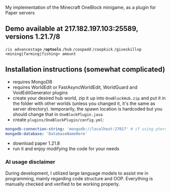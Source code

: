 My implementation of the Minecraft OneBlock minigame, as a plugin for Paper servers

## Demo available at 217.182.197.103:25589, versions 1.21.7/8
`/is advancestage` **`/optools`** `/hub` `/coopadd` `/coopkick` `/giveskillxp <mining|farming|fishing> amount`

## Installation instructions (somewhat complicated)
- requires MongoDB
- requires WorldEdit or FastAsyncWorldEdit, WorldGuard and VoidEditGenerator plugins
- create your desired hub world, zip it up into `OneBlockHub.zip` and put it in the folder with other worlds (unless you changed it, it's the same as server directory). temporarily, the spawn location is hardcoded but you should change that in `OneBlockPlugin.java`
- create `plugins/OneBlockPlugin/config.yml`:
```yml
mongodb-connection-string: 'mongodb://localhost:27017' # if using pterodactyl, try: 'mongodb://172.18.0.1:27017'
mongodb-database: 'DatabaseNameHere'
```
- download paper 1.21.8
- run it and enjoy modifying the code for your needs

### AI usage disclaimer
During development, I utilized large language models to assist me in programming, mainly regarding code structure and OOP. Everything is manually checked and verified to be working properly.
